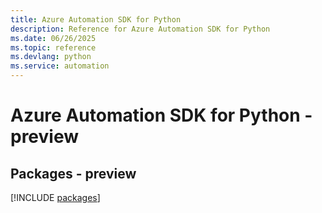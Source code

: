 ```yaml
---
title: Azure Automation SDK for Python
description: Reference for Azure Automation SDK for Python
ms.date: 06/26/2025
ms.topic: reference
ms.devlang: python
ms.service: automation
---
```

# Azure Automation SDK for Python - preview
## Packages - preview
[!INCLUDE [packages](automation-index.md)]